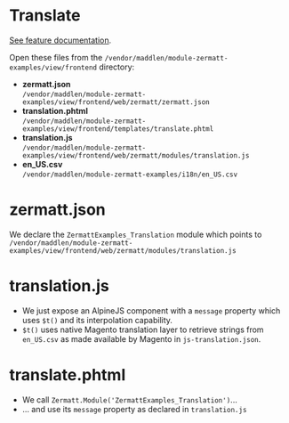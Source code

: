 # Translate

[See feature documentation](../features/translation).

Open these files from the `/vendor/maddlen/module-zermatt-examples/view/frontend` directory:

- **zermatt.json** <br/> `/vendor/maddlen/module-zermatt-examples/view/frontend/web/zermatt/zermatt.json`
- **translation.phtml** <br/> `/vendor/maddlen/module-zermatt-examples/view/frontend/templates/translate.phtml`
- **translation.js** <br/> `/vendor/maddlen/module-zermatt-examples/view/frontend/web/zermatt/modules/translation.js`
- **en_US.csv** <br/> `/vendor/maddlen/module-zermatt-examples/i18n/en_US.csv`

# zermatt.json

We declare the `ZermattExamples_Translation` module which points to `/vendor/maddlen/module-zermatt-examples/view/frontend/web/zermatt/modules/translation.js`

# translation.js

- We just expose an AlpineJS component with a `message` property which uses `$t()` and its interpolation capability.
- `$t()` uses native Magento translation layer to retrieve strings from `en_US.csv` as made available by Magento in `js-translation.json`.

# translate.phtml

- We call `Zermatt.Module('ZermattExamples_Translation')`...
- ... and use its `message` property as declared in `translation.js`
